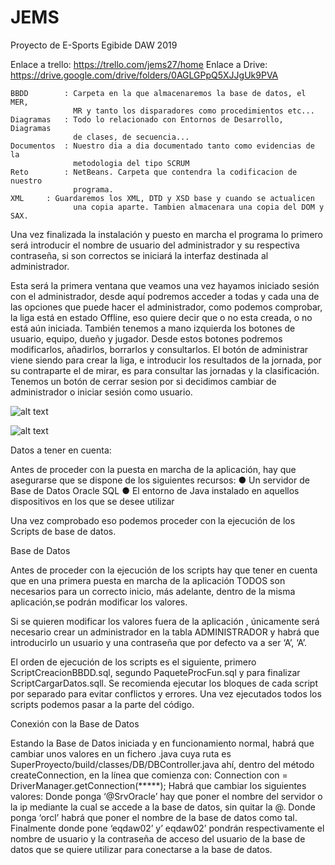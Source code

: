 # JEMS
Proyecto de E-Sports
Egibide DAW 2019

  Enlace a trello: https://trello.com/jems27/home
  Enlace a Drive:  https://drive.google.com/drive/folders/0AGLGPpQ5XJJgUk9PVA

	BBDD		: Carpeta en la que almacenaremos la base de datos, el MER, 
				  MR y tanto los disparadores como procedimientos etc...
	Diagramas	: Todo lo relacionado con Entornos de Desarrollo, Diagramas 
				  de clases, de secuencia...
	Documentos	: Nuestro dia a dia documentado tanto como evidencias de la	
				  metodologia del tipo SCRUM
	Reto		: NetBeans. Carpeta que contendra la codificacion de nuestro
				  programa.
	XML		: Guardaremos los XML, DTD y XSD base y cuando se actualicen
				  una copia aparte. Tambien almacenara una copia del DOM y SAX.
  
  Una vez finalizada la instalación y puesto en marcha el programa lo primero será introducir el  nombre de usuario del administrador y su respectiva contraseña, si son correctos se iniciará la interfaz destinada al administrador. 

Esta será la primera ventana que veamos una vez hayamos iniciado sesión con el administrador, desde aquí podremos acceder a todas y cada una de las opciones que puede hacer el administrador, como podemos comprobar, la liga está en estado Offline, eso quiere decir que o no esta creada, o no está aún iniciada.
También tenemos a mano izquierda  los botones de usuario, equipo, dueño y jugador. Desde estos botones podremos modificarlos, añadirlos, borrarlos y consultarlos. 
El botón de administrar viene siendo para crear la liga, e introducir los resultados de la jornada, por su contraparte el de mirar, es para consultar las jornadas y la clasificación. 
Tenemos un botón de cerrar sesion por si decidimos cambiar de administrador o iniciar sesión como usuario. 

  
  ![alt text](https://github.com/SergioZulueta/JEMS/blob/master/Documentos/ImagenesManual/VLogin.PNG)
  
  ![alt text](https://github.com/SergioZulueta/JEMS/blob/master/Documentos/ImagenesManual/VAdministrador.PNG)

Datos a tener en cuenta:

Antes de proceder con la puesta en marcha de la aplicación, hay que asegurarse que se dispone de los siguientes recursos:
●	Un servidor de Base de Datos Oracle SQL
●	El entorno de Java instalado en aquellos dispositivos en los que se desee utilizar

Una vez comprobado eso podemos proceder con la ejecución de los Scripts de base de datos.

Base de Datos

Antes de proceder con la ejecución de los scripts hay que tener en cuenta que en una primera puesta en marcha de la aplicación TODOS son necesarios para un correcto inicio, más adelante, dentro de la misma aplicación,se podrán modificar los valores.

Si se quieren modificar los valores fuera de la aplicación , únicamente será necesario crear un administrador en la tabla ADMINISTRADOR y habrá que introducirlo un usuario y una contraseña que por defecto va a ser ‘A’, ‘A’.

El orden de ejecución de los scripts es el siguiente, primero ScriptCreacionBBDD.sql, segundo PaqueteProcFun.sql y para finalizar ScriptCargarDatos.sqll.
Se recomienda ejecutar los bloques de cada script por separado para evitar conflictos y errores.
Una vez ejecutados todos los scripts podemos pasar a la parte del código.


Conexión con la Base de Datos

Estando la Base de Datos iniciada y en funcionamiento normal, habrá que cambiar unos valores en un fichero .java cuya ruta es SuperProyecto/build/classes/DB/DBController.java
ahí, dentro del método createConnection, en la línea que comienza con:
Connection con = DriverManager.getConnection(*****);
Habrá que cambiar los siguientes valores:
Donde ponga ‘@SrvOracle’ hay que poner el nombre del servidor o la ip mediante la cual se accede a la base de datos, sin quitar la @.
Donde ponga ‘orcl’ habrá que poner el nombre de la base de datos como tal.
Finalmente donde pone ‘eqdaw02’ y’ eqdaw02’ pondrán respectivamente el nombre de usuario y la contraseña de acceso del usuario de la base de datos que se quiere utilizar para conectarse a la base de datos.



